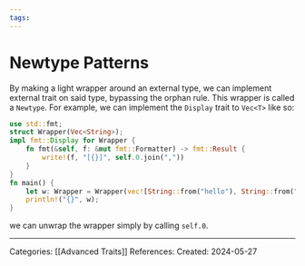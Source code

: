 ```yaml
---
tags:
---
```

# Newtype Patterns
By making a light wrapper around an external type, we can implement external trait on said type, bypassing the orphan rule. This wrapper is called a `Newtype`. For example, we can implement the `Display` trait to `Vec<T>` like so:
``` rust
use std::fmt;
struct Wrapper(Vec<String>);
impl fmt::Display for Wrapper {
	fn fmt(&self, f: &mut fmt::Formatter) -> fmt::Result {
		write!(f, "[{}]", self.0.join(","))
	}
}
fn main() {
	let w: Wrapper = Wrapper(vec![String::from("hello"), String::from("world")]);
	println!("{}", w);
}
```
we can unwrap the wrapper simply by calling `self.0`.

---
Categories: [[Advanced Traits]]
References:
Created: 2024-05-27
